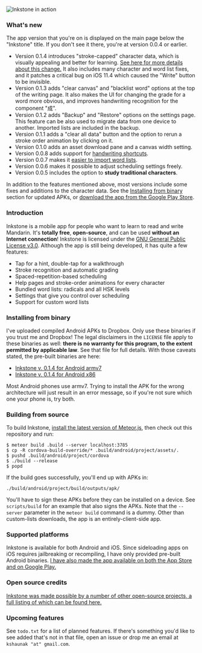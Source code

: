 ![Inkstone in action](http://i.imgur.com/FetiXVc.gif)

### What's new

The app version that you're on is displayed on the main page below the
"Inkstone" title. If you don't see it there, you're at version 0.0.4
or earlier.

- Version 0.1.4 introduces "stroke-capped" character data, which is visually
  appealing and better for learning.
  [See here for more details about this change.](https://github.com/skishore/makemeahanzi/pull/32)
  It also includes many character and word list fixes, and it patches a
  critical bug on iOS 11.4 which caused the "Write" button to be invisible.
- Version 0.1.3 adds "clear canvas" and "blacklist word" options at the top of
  the writing page. It also makes the UI for changing the grade for a word
  more obvious, and improves handwriting recognition for the component "成".
- Version 0.1.2 adds "Backup" and "Restore" options on the settings page.
  This feature can be also used to migrate data from one device to another.
  Imported lists are included in the backup.
- Version 0.1.1 adds a "clear all data" button and the option to rerun a
  stroke order animation by clicking on it.
- Version 0.1.0 adds an asset download pane and a canvas width setting.
- Version 0.0.8 adds support for
  [handwriting shortcuts](http://i.imgur.com/suDHz1v.gif).
- Version 0.0.7 makes it
  [easier to import word lists](https://www.skishore.me/inkstone/docs/format.html).
- Version 0.0.6 makes it possible to adjust scheduling settings freely.
- Version 0.0.5 includes the option to **study traditional characters**.

In addition to the features mentioned above, most versions include some fixes
and additions to the character data.
See the [Installing from binary](#installing-from-binary)
section for updated APKs, or
[download the app from the Google Play Store](https://play.google.com/store/apps/details?id=com.id126c0rsxlvjwv18cf44u).

### Introduction

Inkstone is a mobile app for people who want to learn to read and
write Mandarin. It's **totally free**, **open-source**, and can be used
**without an Internet connection**! Inkstone is licensed under the
[GNU General Public License v3.0](https://www.gnu.org/licenses/gpl-3.0.en.html).
Although the app is still being developed, it has quite a few features:

- Tap for a hint, double-tap for a walkthrough
- Stroke recognition and automatic grading
- Spaced-repetition-based scheduling
- Help pages and stroke-order animations for every character
- Bundled word lists: radicals and all HSK levels
- Settings that give you control over scheduling
- Support for custom word lists

### Installing from binary

I've uploaded compiled Android APKs to Dropbox. Only use these
binaries if you trust me and Dropbox! The legal disclaimers in the
`LICENSE` file apply to these binaries as well: **there is no warranty
for this program, to the extent permitted by applicable law**. See that
file for full details. With those caveats stated, the pre-built
binaries are here:

- [Inkstone v. 0.1.4 for Android armv7](https://www.dropbox.com/s/sdobc0hvnidbjna/inkstone-armv7.apk?dl=1)
- [Inkstone v. 0.1.4 for Android x86](https://www.dropbox.com/s/hfo7rdp0pjghtnw/inkstone-x86.apk?dl=1)

Most Android phones use armv7. Trying to install the APK for the wrong
architecture will just result in an error message, so if you're not sure
which one your phone is, try both.

### Building from source

To build Inkstone,
[install the latest version of Meteor.js](https://www.meteor.com/install),
then check out this repository and run:

    $ meteor build .build --server localhost:3785
    $ cp -R cordova-build-override/* .build/android/project/assets/.
    $ pushd .build/android/project/cordova
    $ ./build --release
    $ popd

If the build goes successfully, you'll end up with APKs in:

    ./build/android/project/build/outputs/apk/

You'll have to sign these APKs before they can be installed on a device.
See `scripts/build` for an example that also signs the APKs.
Note that the `--server` parameter in the `meteor build` command is a dummy.
Other than custom-lists downloads, the app is an entirely-client-side app.

### Supported platforms

Inkstone is available for both Android and iOS.
Since sideloading apps on iOS requires jailbreaking or recompiling,
I have only provided pre-built Android binaries.
[I have also made the app available on both the App Store and on Google Play.](https://www.skishore.me/inkstone/)

### Open source credits

[Inkstone was made possible by a number of other open-source projects,
a full listing of which can be found here.](https://www.skishore.me/inkstone/docs/credits.html)

### Upcoming features

See `todo.txt` for a list of planned features. If there's something you'd
like to see added that's not in that file, open an issue or drop me an email
at `kshaunak "at" gmail.com`.
